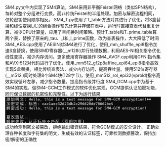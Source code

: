 SM4.py文件内实现了SM4算法，SM4采用非平衡Feistel网络（类似SPN结构），每轮对整个分组进行变换，而非传统Feistel的半组处理。加密与解密流程相同，仅轮密钥使用顺序相反。
SM4_T.py使用了T_table方法对其进行了优化，将S盒替换和线性变换L/L'的组合操作预先计算并存储在表中，运行时直接查表代替重复计算，减少CPU计算量，应用了空间换时间策略。预计T_table和T_prime_table算两个表，替换了原来的_tau、_l和_l_prime函数，改为查表操作，大大降低了时间
SM4_AES.cpp使用了AESIN对SM4进行了优化，使用_mm_shuffle_epi8指令加速S盒替换，使用SIMD寄存器(__m128i)并行处理数据，利用AES-NI相关指令优化线性变换，减少内存访问，更多使用寄存器操作
SM4_AVGF.cpp利用GFNI指令集和AVX-512对代码进行了优化，使用_mm512_gf2p8affine_epi64_epi8指令高效实现S盒替换，相比传统查表法，减少内存访问，提高吞吐量。使用512位寄存器(__m512i)同时处理8个SM4块(128字节)，使用_mm512_rol_epi32(vprold)指令高效实现循环左移，减少指令数量，提高指令级并行度
SM4_GCM.cpp中为基于SM4的实现，做SM4-GCM工作模式的软件优化实现，GCM提供认证加密功能，同时保证数据的机密性和完整性。以下为运行结果![alt text](image.png)
成功检测到密文被篡改，拒绝输出错误结果，符合GCM模式的安全设计。
正确处理各种长度和字符集的明文，生成有效的认证标签，可靠检测数据篡改，保持加密/解密的正确性